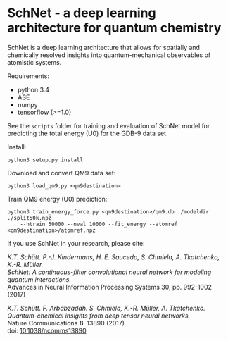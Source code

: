 # SchNet - a deep learning architecture for quantum chemistry
 
SchNet is a deep learning architecture that allows for spatially and chemically 
resolved insights into quantum-mechanical observables of atomistic systems.

Requirements:
- python 3.4
- ASE
- numpy
- tensorflow (>=1.0)

See the `scripts` folder for training and evaluation of SchNet 
model for predicting the total energy (U0) for the GDB-9 data set.

Install:

    python3 setup.py install

Download and convert QM9 data set:

    python3 load_qm9.py <qm9destination>

Train QM9 energy (U0) prediction:

    python3 train_energy_force.py <qm9destination>/qm9.db ./modeldir ./split50k.npz 
        --ntrain 50000 --nval 10000 --fit_energy --atomref <qm9destination>/atomref.npz


If you use SchNet in your research, please cite:

*K.T. Schütt. P.-J. Kindermans, H. E. Sauceda, S. Chmiela, A. Tkatchenko, K.-R. Müller.  
SchNet: A continuous-filter convolutional neural network for modeling quantum interactions.*  
Advances in Neural Information Processing Systems 30, pp. 992-1002 (2017)

*K.T. Schütt. F. Arbabzadah. S. Chmiela, K.-R. Müller, A. Tkatchenko.  
Quantum-chemical insights from deep tensor neural networks.*  
Nature Communications **8**. 13890 (2017)   
doi: [10.1038/ncomms13890](http://dx.doi.org/10.1038/ncomms13890)
